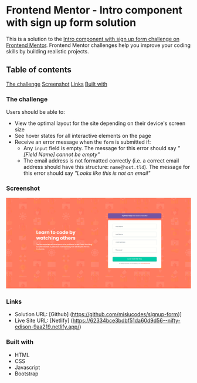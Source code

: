 # Frontend Mentor - Intro component with sign up form solution

This is a solution to the [Intro component with sign up form challenge on Frontend Mentor](https://www.frontendmentor.io/challenges/intro-component-with-signup-form-5cf91bd49edda32581d28fd1). Frontend Mentor challenges help you improve your coding skills by building realistic projects.

## Table of contents

[The challenge](#the-challenge)
[Screenshot](#screenshot)
[Links](#links)
[Built with](#built-with)

### The challenge

Users should be able to:

- View the optimal layout for the site depending on their device's screen size
- See hover states for all interactive elements on the page
- Receive an error message when the `form` is submitted if:
  - Any `input` field is empty. The message for this error should say _"[Field Name] cannot be empty"_
  - The email address is not formatted correctly (i.e. a correct email address should have this structure: `name@host.tld`). The message for this error should say _"Looks like this is not an email"_

### Screenshot

![](src/img/screenshot.png)

### Links

- Solution URL: [Github] (https://github.com/misiucodes/signup-form)]
- Live Site URL: [Netlify] (https://62334bce3bdbf51da60d9d56--nifty-edison-9aa219.netlify.app/)

### Built with

- HTML
- CSS
- Javascript
- Bootstrap
